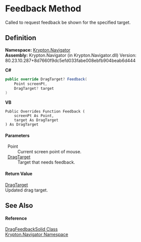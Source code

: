 # Feedback Method


Called to request feedback be shown for the specified target.



## Definition
**Namespace:** <a href="a21ac074-d119-3dc6-bd1c-d3a12c0128bc.md">Krypton.Navigator</a>  
**Assembly:** Krypton.Navigator (in Krypton.Navigator.dll) Version: 80.23.10.287+8d7660f9dc5efd033fabe008ebfb904beab6d444

**C#**
``` C#
public override DragTarget? Feedback(
	Point screenPt,
	DragTarget? target
)
```
**VB**
``` VB
Public Overrides Function Feedback ( 
	screenPt As Point,
	target As DragTarget
) As DragTarget
```



#### Parameters
<dl><dt>  Point</dt><dd>Current screen point of mouse.</dd><dt>  <a href="f1d849a0-d298-aa7a-5998-86160021bf89.md">DragTarget</a></dt><dd>Target that needs feedback.</dd></dl>

#### Return Value
<a href="f1d849a0-d298-aa7a-5998-86160021bf89.md">DragTarget</a>  
Updated drag target.

## See Also


#### Reference
<a href="98edd4a2-a76e-3863-7090-c6a94aaffa1f.md">DragFeedbackSolid Class</a>  
<a href="a21ac074-d119-3dc6-bd1c-d3a12c0128bc.md">Krypton.Navigator Namespace</a>  
